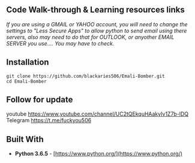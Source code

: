 


## Code Walk-through & Learning resources links
*If you are using a GMAIL or YAHOO account, you will need to change the settings to "Less Secure Apps" to allow python to send email using there servers, also may need to do that for OUTLOOK, or anyother EMAIL SERVER you use.... You may have to check.*
## Installation
```
git clone https://github.com/blackaries506/Emali-Bomber.git
cd Emali-Bomber
```
 


## Follow for update
youtube https://www.youtube.com/channel/UC2tQEkquHAakyIv1Z7b-lDQ                                                                          
Telegram https://t.me/fuckyou506





## Built With

* **Python 3.6.5** - [https://www.python.org/](https://www.python.org/)
